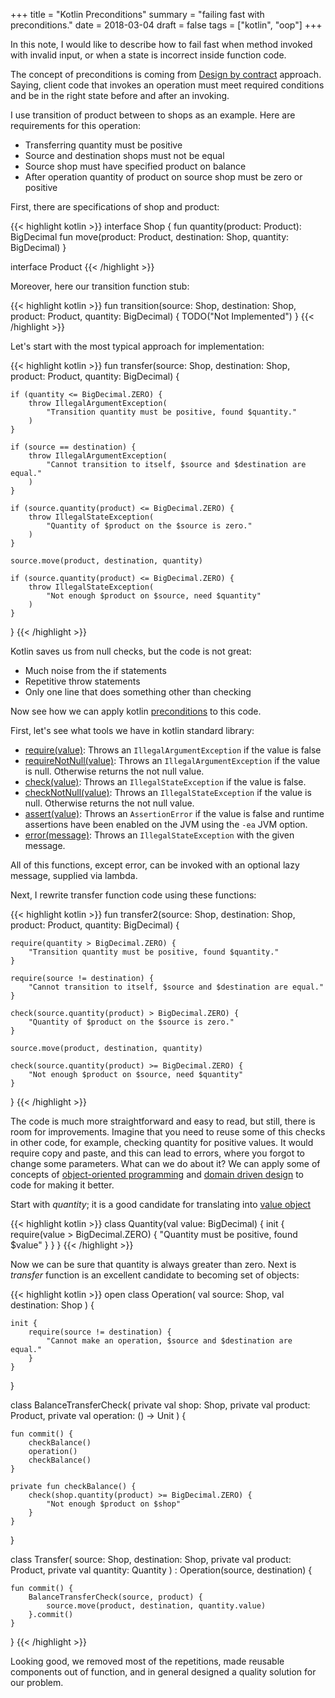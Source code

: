 +++
title = "Kotlin Preconditions"
summary = "failing fast with preconditions."
date = 2018-03-04
draft = false
tags = ["kotlin", "oop"]
+++

In this note, I would like to describe how to fail fast when method invoked with invalid input, or when a state is incorrect inside function code.

The concept of preconditions is coming from [Design by contract](https://en.wikipedia.org/wiki/Design_by_contract) approach. Saying, client code that invokes an operation must meet required conditions and be in the right state before and after an invoking.

I use transition of product between to shops as an example. Here are requirements for this operation:

- Transferring quantity must be positive
- Source and destination shops must not be equal
- Source shop must have specified product on balance
- After operation quantity of product on source shop must be zero or positive

First, there are specifications of shop and product:

{{< highlight kotlin >}}
interface Shop {
    fun quantity(product: Product): BigDecimal
    fun move(product: Product, destination: Shop, quantity: BigDecimal)
}

interface Product
{{< /highlight >}}

Moreover, here our transition function stub:

{{< highlight kotlin >}}
fun transition(source: Shop, destination: Shop, product: Product, quantity: BigDecimal) {
    TODO("Not Implemented")
}
{{< /highlight >}}

Let's start with the most typical approach for implementation:

{{< highlight kotlin >}}
fun transfer(source: Shop, destination: Shop, product: Product, quantity: BigDecimal) {

    if (quantity <= BigDecimal.ZERO) {
        throw IllegalArgumentException(
            "Transition quantity must be positive, found $quantity."
        )
    }

    if (source == destination) {
        throw IllegalArgumentException(
            "Cannot transition to itself, $source and $destination are equal."
        )
    }

    if (source.quantity(product) <= BigDecimal.ZERO) {
        throw IllegalStateException(
            "Quantity of $product on the $source is zero."
        )
    }

    source.move(product, destination, quantity)

    if (source.quantity(product) <= BigDecimal.ZERO) {
        throw IllegalStateException(
            "Not enough $product on $source, need $quantity"
        )
    }
}
{{< /highlight >}}

Kotlin saves us from null checks, but the code is not great:

- Much noise from the if statements
- Repetitive throw statements
- Only one line that does something other than checking

Now see how we can apply kotlin [preconditions](https://github.com/JetBrains/kotlin/blob/master/libraries/stdlib/src/kotlin/util/Preconditions.kt) to this code.

First, let's see what tools we have in kotlin standard library:

- [require(value)](https://kotlinlang.org/api/latest/jvm/stdlib/kotlin/require.html): Throws an `IllegalArgumentException` if the value is false
- [requireNotNull(value)](https://kotlinlang.org/api/latest/jvm/stdlib/kotlin/require-not-null.html): Throws an `IllegalArgumentException` if the value is null. Otherwise returns the not null value.
- [check(value)](https://kotlinlang.org/api/latest/jvm/stdlib/kotlin/check.html): Throws an `IllegalStateException` if the value is false.
- [checkNotNull(value)](https://kotlinlang.org/api/latest/jvm/stdlib/kotlin/check-not-null.html): Throws an `IllegalStateException` if the value is null. Otherwise returns the not null value.
- [assert(value)](https://kotlinlang.org/api/latest/jvm/stdlib/kotlin/assert.html): Throws an `AssertionError` if the value is false and runtime assertions have been enabled on the JVM using the `-ea` JVM option.
- [error(message)](https://kotlinlang.org/api/latest/jvm/stdlib/kotlin/error.html): Throws an `IllegalStateException` with the given message.

All of this functions, except error, can be invoked with an optional lazy message, supplied via lambda.

Next, I rewrite transfer function code using these functions:

{{< highlight kotlin >}}
fun transfer2(source: Shop, destination: Shop, product: Product, quantity: BigDecimal) {

    require(quantity > BigDecimal.ZERO) {
        "Transition quantity must be positive, found $quantity."
    }

    require(source != destination) {
        "Cannot transition to itself, $source and $destination are equal."
    }

    check(source.quantity(product) > BigDecimal.ZERO) {
        "Quantity of $product on the $source is zero."
    }

    source.move(product, destination, quantity)

    check(source.quantity(product) >= BigDecimal.ZERO) {
        "Not enough $product on $source, need $quantity"
    }
}
{{< /highlight >}}

The code is much more straightforward and easy to read, but still, there is room for improvements. Imagine that you need to reuse some of this checks in other code, for example, checking quantity for positive values. It would require copy and paste, and this can lead to errors, where you forgot to change some parameters. What can we do about it? We can apply some of concepts of [object-oriented programming](https://en.wikipedia.org/wiki/Object-oriented_programming) and [domain driven design](https://en.wikipedia.org/wiki/Domain-driven_design) to code for making it better.

Start with _quantity_; it is a good candidate for translating into [value object](https://martinfowler.com/bliki/ValueObject.html)

{{< highlight kotlin >}}
class Quantity(val value: BigDecimal) {
    init {
        require(value > BigDecimal.ZERO) {
            "Quantity must be positive, found $value"
        }
    }
}
{{< /highlight >}}

Now we can be sure that quantity is always greater than zero. Next is _transfer_ function is an excellent candidate to becoming set of objects:

{{< highlight kotlin >}}
open class Operation(
    val source: Shop,
    val destination: Shop
) {

    init {
        require(source != destination) {
            "Cannot make an operation, $source and $destination are equal."
        }
    }
}

class BalanceTransferCheck(
    private val shop: Shop,
    private val product: Product,
    private val operation: () -> Unit
) {

    fun commit() {
        checkBalance()
        operation()
        checkBalance()
    }

    private fun checkBalance() {
        check(shop.quantity(product) >= BigDecimal.ZERO) {
            "Not enough $product on $shop"
        }
    }
}

class Transfer(
    source: Shop,
    destination: Shop,
    private val product: Product,
    private val quantity: Quantity
) : Operation(source, destination) {

    fun commit() {
        BalanceTransferCheck(source, product) {
            source.move(product, destination, quantity.value)
        }.commit()
    }
}
{{< /highlight >}}

Looking good, we removed most of the repetitions, made reusable components out of function, and in general designed a quality solution for our problem.

